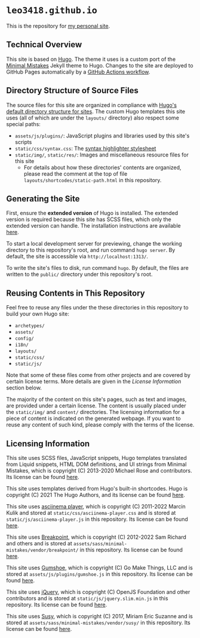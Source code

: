 # `leo3418.github.io`

This is the repository for [my personal site][site].

[site]: https://leo3418.github.io/

## Technical Overview

This site is based on [Hugo][hugo].  The theme it uses is a custom port of the
[Minimal Mistakes][minimal-mistakes] Jekyll theme to Hugo.  Changes to the site
are deployed to GitHub Pages automatically by a [GitHub Actions
workflow][gh-actions].

[hugo]: https://gohugo.io/
[minimal-mistakes]: https://mmistakes.github.io/minimal-mistakes/
[gh-actions]: https://github.com/Leo3418/leo3418.github.io/actions

## Directory Structure of Source Files

The source files for this site are organized in compliance with [Hugo's default
directory structure for sites][dir-struct].  The custom Hugo templates this
site uses (all of which are under the `layouts/` directory) also respect some
special paths:

- `assets/js/plugins/`: JavaScript plugins and libraries used by this site's
  scripts
- `static/css/syntax.css`: The [syntax highlighter stylesheet][syntax-hl-css]
- `static/img/`, `static/res/`: Images and miscellaneous resource files for
  this site
  - For details about how these directories' contents are organized, please
    read the comment at the top of file `layouts/shortcodes/static-path.html`
    in this repository.

[dir-struct]: https://gohugo.io/getting-started/directory-structure/#directory-structure-explained
[syntax-hl-css]: https://gohugo.io/content-management/syntax-highlighting/#generate-syntax-highlighter-css

## Generating the Site

First, ensure the **extended version** of Hugo is installed.  The extended
version is required because this site has SCSS files, which only the extended
version can handle.  The installation instructions are available
[here][hugo-install].

To start a local development server for previewing, change the working
directory to this repository's root, and run command `hugo server`.  By
default, the site is accessible via `http://localhost:1313/`.

To write the site's files to disk, run command `hugo`.  By default, the files
are written to the `public/` directory under this repository's root.

[hugo-install]: https://gohugo.io/getting-started/installing/

## Reusing Contents in This Repository

Feel free to reuse any files under the these directories in this repository to
build your own Hugo site:
- `archetypes/`
- `assets/`
- `config/`
- `i18n/`
- `layouts/`
- `static/css/`
- `static/js/`

Note that some of these files come from other projects and are covered by
certain license terms.  More details are given in the *License Information*
section below.

The majority of the content on this site's pages, such as text and images, are
provided under a certain license. The content is usually placed under the
`static/img/` and `content/` directories. The licensing information for a piece
of content is indicated on the generated webpage.  If you want to reuse any
content of such kind, please comply with the terms of the license.

## Licensing Information

This site uses SCSS files, JavaScript snippets, Hugo templates translated from
Liquid snippets, HTML DOM definitions, and UI strings from Minimal Mistakes,
which is copyright (C) 2013-2020 Michael Rose and contributors.  Its license
can be found [here][mmistakes-license].

This site uses templates derived from Hugo's built-in shortcodes.  Hugo is
copyright (C) 2021 The Hugo Authors, and its license can be found
[here][hugo-license].

This site uses [asciinema player][asciinema-player], which is copyright (C)
2011-2022 Marcin Kulik and stored at `static/css/asciinema-player.css` and is
stored at `static/js/asciinema-player.js` in this repository.  Its license can
be found [here][asciinema-player-license].

This site uses [Breakpoint][breakpoint], which is copyright (C) 2012-2022 Sam
Richard and others and is stored at
`assets/sass/minimal-mistakes/vendor/breakpoint/` in this repository.  Its
license can be found [here][breakpoint-license].

This site uses [Gumshoe][gumshoe], which is copyright (C) Go Make Things, LLC
and is stored at `assets/js/plugins/gumshoe.js` in this repository.  Its
license can be found [here][gumshoe-license].

This site uses [jQuery][jquery], which is copyright (C) OpenJS Foundation and
other contributors and is stored at `static/js/jquery.slim.min.js` in this
repository.  Its license can be found [here][jquery-license].

This site uses [Susy][susy], which is copyright (C) 2017, Miriam Eric Suzanne
and is stored at `assets/sass/minimal-mistakes/vendor/susy/` in this
repository.  Its license can be found [here][susy-license].

[asciinema-player]: https://github.com/asciinema/asciinema-player
[asciinema-player-license]: https://github.com/asciinema/asciinema-player/blob/v3.0.1/LICENSE
[breakpoint]: https://github.com/at-import/breakpoint
[breakpoint-license]: https://github.com/at-import/breakpoint/blob/main/LICENSE
[hugo-license]: https://github.com/gohugoio/hugo/blob/v0.101.0/LICENSE
[gumshoe]: https://github.com/cferdinandi/gumshoe
[gumshoe-license]: https://github.com/cferdinandi/gumshoe/blob/v5.1.1/LICENSE.md
[jquery]: https://jquery.com/
[jquery-license]: https://github.com/jquery/jquery/blob/3.6.0/LICENSE.txt
[mmistakes-license]: https://github.com/mmistakes/minimal-mistakes/blob/4.24.0/LICENSE
[susy]: https://www.oddbird.net/susy/
[susy-license]: https://github.com/oddbird/susy/blob/master/LICENSE.txt
